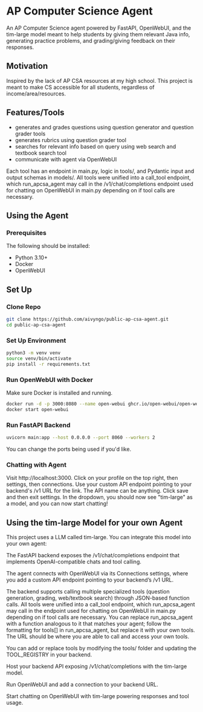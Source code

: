 # AP Computer Science Agent
An AP Computer Science agent powered by FastAPI, OpenWebUI, and the tim-large model meant to help students by giving them relevant Java info, generating practice problems, and grading/giving feedback on their responses.

## Motivation
Inspired by the lack of AP CSA resources at my high school. This project is meant to make CS accessible for all students, regardless of income/area/resources.

## Features/Tools
- generates and grades questions using question generator and question grader tools
- generates rubrics using question grader tool
- searches for relevant info based on query using web search and textbook search tool
- communicate with agent via OpenWebUI

Each tool has an endpoint in main.py, logic in tools/, and Pydantic input and output schemas in models/. All tools were unified into a call_tool endpoint, which run_apcsa_agent may call in the /v1/chat/completions endpoint used for chatting on OpenWebUI in main.py depending on if tool calls are necessary.

## Using the Agent
### Prerequisites
The following should be installed:
- Python 3.10+
- Docker
- OpenWebUI
## Set Up
### Clone Repo
```bash
git clone https://github.com/aivyngo/public-ap-csa-agent.git
cd public-ap-csa-agent
```
### Set Up Environment
```bash
python3 -m venv venv
source venv/bin/activate
pip install -r requirements.txt
```
### Run OpenWebUI with Docker
Make sure Docker is installed and running.
```bash
docker run -d -p 3000:8080 --name open-webui ghcr.io/open-webui/open-webui:main
docker start open-webui
```
### Run FastAPI Backend
```bash
uvicorn main:app --host 0.0.0.0 --port 8060 --workers 2
```
You can change the ports being used if you'd like.
### Chatting with Agent
Visit http://localhost:3000. Click on your profile on the top right, then settings, then connections. Use your custom API endpoint pointing to your backend's /v1 URL for the link. The API name can be anything. Click save and then exit settings. In the dropdown, you should now see "tim-large" as a model, and you can now start chatting!

## Using the tim-large Model for your own Agent
This project uses a LLM called tim-large. You can integrate this model into your own agent:

The FastAPI backend exposes the /v1/chat/completions endpoint that implements OpenAI-compatible chats and tool calling.

The agent connects with OpenWebUI via its Connections settings, where you add a custom API endpoint pointing to your backend’s /v1 URL.

The backend supports calling multiple specialized tools (question generation, grading, web/textbook search) through JSON-based function calls. All tools were unified into a call_tool endpoint, which run_apcsa_agent may call in the endpoint used for chatting on OpenWebUI in main.py depending on if tool calls are necessary. You can replace run_apcsa_agent with a function analogous to it that matches your agent; follow the formatting for tools[] in run_apcsa_agent, but replace it with your own tools. The URL should be where you are able to call and access your own tools.

You can add or replace tools by modifying the tools/ folder and updating the TOOL_REGISTRY in your backend.

Host your backend API exposing /v1/chat/completions with the tim-large model.

Run OpenWebUI and add a connection to your backend URL.

Start chatting on OpenWebUI with tim-large powering responses and tool usage.